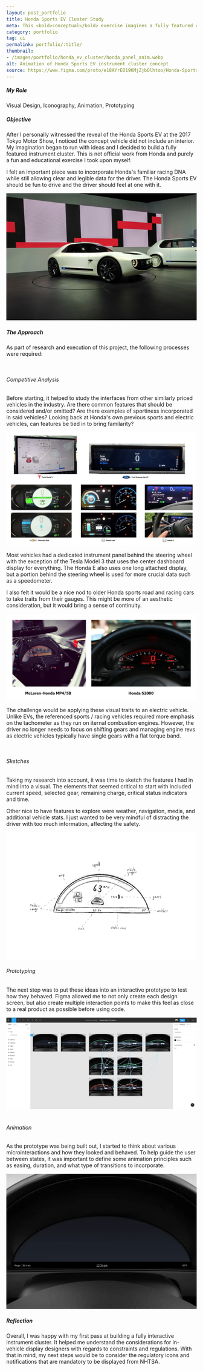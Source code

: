 ```yaml
---
layout: post_portfolio
title: Honda Sports EV Cluster Study
meta: This <bold>conceptual</bold> exercise imagines a fully featured cluster for the Honda Sports EV concept
category: portfolio
tag: ui
permalink: portfolio/:title/
thumbnail: 
- /images/portfolio/honda_ev_cluster/honda_panel_anim.webp
alt: Animation of Honda Sports EV instrument cluster concept
source: https://www.figma.com/proto/e18AYrEO19KMjZjbOlhtoo/Honda-Sports-EV-Cluster?scaling=contain&page-id=0%3A1&node-id=521%3A85
---
```

<section>
<h5>My Role</h5>

<p>Visual Design, Iconography, Animation, Prototyping</p>
</section>

<section>
<h5>Objective</h5>

<p>After I personally witnessed the reveal of the Honda Sports EV at the 2017 Tokyo Motor Show, I noticed the concept vehicle did not include an interior. My imagination began to run with ideas and I decided to build a fully featured instrument cluster. This is <bold>not official work from Honda</bold> and purely a fun and educational exercise I took upon myself.</p>

<p>I felt an important piece was to incorporate Honda's familiar racing DNA while still allowing clear and legible data for the driver. The Honda Sports EV should be fun to drive and the driver should feel at one with it.</p>

<div class="lightgallery">
  <a href="\images\portfolio\honda_ev_cluster\honda_ev.jpg"><img src="\images\portfolio\honda_ev_cluster\honda_ev.jpg" alt="Honda Sports EV Concept"></a>
</div>
</section>

<section>
<h5>The Approach</h5>

<p>As part of research and execution of this project, the following processes were required:</p>
<br>

<h6>Competitive Analysis</h6>

<p>Before starting, it helped to study the interfaces from other similarly priced vehicles in the industry. Are there common features that should be considered and/or omitted? Are there examples of sportiness incorporated in said vehicles? Looking back at Honda's own previous sports and electric vehicles, can features be tied in to bring familarity?</p>

<div class="lightgallery">
  <a href="\images\portfolio\honda_ev_cluster\comp_analysis.jpg"><img src="\images\portfolio\honda_ev_cluster\comp_analysis.jpg" alt="Electric Vehicle Competitive Analysis"></a>
</div>

<p>Most vehicles had a dedicated instrument panel behind the steering wheel with the exception of the Tesla Model 3 that uses the center dashboard display for everything. The Honda E also uses one long attached display, but a portion behind the steering wheel is used for more crucial data such as a speedometer.</p>

<p>I also felt it would be a nice nod to older Honda sports road and racing cars to take traits from their gauges. This might be more of an aesthetic consideration, but it would bring a sense of continuity.</p>

<div class="lightgallery">
  <a href="\images\portfolio\honda_ev_cluster\sports_gauge_analysis.jpg"><img src="\images\portfolio\honda_ev_cluster\sports_gauge_analysis.jpg" alt="Electric Vehicle Competitive Analysis"></a>
</div>

<p>The challenge would be applying these visual traits to an electric vehicle. Unlike EVs, the referenced sports / racing vehicles required more emphasis on the tachometer as they run on iternal combustion engines. However, the driver no longer needs to focus on shifting gears and managing engine revs as electric vehicles typically have single gears with a flat torque band.</p>
<br>

<h6>Sketches</h6>

<p>Taking my research into account, it was time to sketch the features I had in mind into a visual. The elements that seemed critical to start with included current speed, selected gear, remaining charge, critical status indicators and time.</p>

<p>Other nice to have features to explore were weather, navigation, media, and additional vehicle stats. I just wanted to be very mindful of distracting the driver with too much information, affecting the safety.</p>

<div class="lightgallery">
  <a href="\images\portfolio\honda_ev_cluster\sketch.jpg"><img src="\images\portfolio\honda_ev_cluster\sketch.jpg" alt="Instrument Panel Sketch"></a>
</div>

<h6>Prototyping</h6>
<p>The next step was to put these ideas into an interactive prototype to test how they behaved. Figma allowed me to not only create each design screen, but also create multiple interaction points to make this feel as close to a real product as possible before using code.</p>
<div class="lightgallery">
  <a href="\images\portfolio\honda_ev_cluster\proto.jpg"><img src="\images\portfolio\honda_ev_cluster\proto.jpg" alt="Instrument Panel Mockup"></a>
</div>
<br>

<h6>Animation</h6>
<p>As the prototype was being built out, I started to think about various microinteractions and how they looked and behaved. To help guide the user between states, it was important to define some animation principles such as easing, duration, and what type of transitions to incorporate.</p>
<div class="lightgallery">
  <a href="\images\portfolio\honda_ev_cluster\honda_panel_anim.webp"><img src="\images\portfolio\honda_ev_cluster\honda_panel_anim.webp" alt="Instrument Panel Animation"></a>
</div>
</section>

<section>
<h5>Reflection</h5>
<p>Overall, I was happy with my first pass at building a fully interactive instrument cluster. It helped me understand the considerations for in-vehicle display designers with regards to constraints and regulations. With that in mind, my next steps would be to consider the regulatory icons and notifications that are mandatory to be displayed from NHTSA.</p>
</section>
